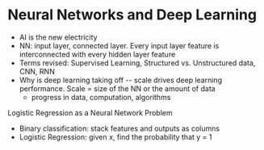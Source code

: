# Neural Networks and Deep Learning
- AI is the new electricity
- NN: input layer, connected layer. Every input layer feature is interconnected with every hidden layer feature
- Terms revised: Supervised Learning, Structured vs. Unstructured data, CNN, RNN
- Why is deep learning taking off -- scale drives deep learning performance. Scale = size of the NN or the amount of data
  - progress in data, computation, algorithms
 
  
Logistic Regression as a Neural Network Problem
- Binary classification: stack features and outputs as columns
- Logistic Regression: given x, find the probability that y = 1
